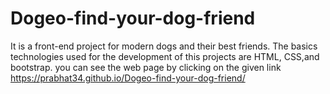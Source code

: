 # Dogeo-find-your-dog-friend
It is a front-end project for modern dogs and their best friends. The basics technologies used for the development of this projects are HTML, CSS,and bootstrap. 
you can see the web page by clicking on the given link https://prabhat34.github.io/Dogeo-find-your-dog-friend/

